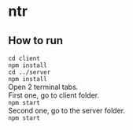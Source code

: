 # ntr
## How to run
``cd client``  
``npm install``  
``cd ../server``  
``npm install``  
Open 2 terminal tabs.  
First one, go to client folder.  
``npm start``  
Second one, go to the server folder.  
``npm start``

